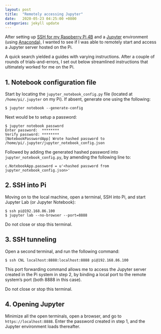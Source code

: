 ```yaml
---
layout: post
title:  "Remotely accessing Jupyter"
date:   2020-05-23 04:25:00 +0800
categories: jekyll update
---
```


After setting up [SSH for my Raspberry Pi 4B](https://www.raspberrypi.org/documentation/remote-access/ssh/) and a [Jupyter](https://jupyter.org/) environment (using [Anaconda](https://www.anaconda.com/)), I wanted to see if I was able to remotely start and access a Jupyter server hosted on the Pi. 

A quick search yielded a guides with varying instructions. After a couple of rounds of trials-and-errors, I set out below streamlined instructions that ultimately worked for me on the Pi.

## 1. Notebook configuration file

Start by locating the `jupyter_notebook_config.py` file (located at `/home/pi/.jupyter` on my Pi). If absent, generate one using the following:

```shell
$ jupyter notebook --generate-config
```

Next would be to setup a password:
```shell
$ jupyter notebook password
Enter password:  ********
Verify password: ********
[NotebookPasswordApp] Wrote hashed password to /home/pi/.jupyter/jupyter_notebook_config.json
```

Followed by adding the generated hashed password into `jupyter_notebook_config.py`, by amending the following line to:

```shell
c.NotebookApp.password = u'<hashed password from jupyter_notebook_config.json>'
```

## 2. SSH into Pi

Moving on to the local machine, open a terminal, SSH into Pi, and start Jupyter Lab (or Jupyter Notebook):

```shell
$ ssh pi@192.168.86.100
$ jupyter lab --no-browser --port=8888
```

Do not close or stop this terminal.

## 3. SSH tunneling

Open a second terminal, and run the following command:

```shell
$ ssh CNL localhost:8888:localhost:8888 pi@192.168.86.100
```

This port forwarding command allows me to access the Jupyter server created in the Pi system in step 2, by binding a local port to the remote system’s port (both 8888 in this case).

Do not close or stop this terminal.

## 4. Opening Jupyter

Minimize all the open terminals, open a browser, and go to `https://localhost:8888`. Enter the password created in step 1, and the Jupyter environment loads thereafter.
